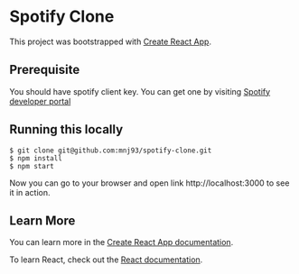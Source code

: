 # Spotify Clone

This project was bootstrapped with [Create React App](https://github.com/facebook/create-react-app).

## Prerequisite
 You should have spotify client key. You can get one by visiting [Spotify developer portal](https://developer.spotify.com/)

## Running this locally

```
$ git clone git@github.com:mnj93/spotify-clone.git
$ npm install
$ npm start

```

Now you can go to your browser and open link http://localhost:3000 to see it in action.


## Learn More

You can learn more in the [Create React App documentation](https://facebook.github.io/create-react-app/docs/getting-started).

To learn React, check out the [React documentation](https://reactjs.org/).

